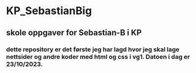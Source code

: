 # KP_SebastianBig

## skole oppgaver for Sebastian-B i KP

### dette repository er det første jeg har lagd hvor jeg skal lage nettsider og andre koder med html og css i vg1. Datoen i dag er 23/10/2023.